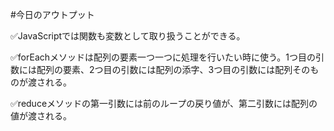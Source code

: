 #今日のアウトプット

✅JavaScriptでは関数も変数として取り扱うことができる。

✅forEachメソッドは配列の要素一つ一つに処理を行いたい時に使う。1つ目の引数には配列の要素、2つ目の引数には配列の添字、3つ目の引数には配列そのものが渡される。

✅reduceメソッドの第一引数には前のループの戻り値が、第二引数には配列の値が渡される。
